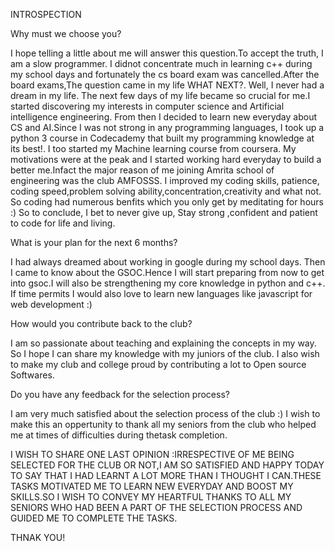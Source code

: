 INTROSPECTION

Why must we choose you?

I hope telling a little about me will answer this question.To accept the truth, I am a slow programmer. I didnot concentrate much in learning c++ during my school days and fortunately the cs board exam was cancelled.After the board exams,The question came in my life WHAT NEXT?. Well, I never had a dream in my life. The next few days of my life became so crucial for me.I started discovering my interests in computer science and Artificial intelligence engineering. From then I decided to learn new everyday about CS and AI.Since I was not strong in any programming languages, I took up a python 3 course in Codecademy that built my programming knowledge at its best!. I too started my Machine learning course from coursera. My motivations were at the peak and I started working hard everyday to build a better me.Infact the major reason of me joining Amrita school of engineering was the club AMFOSSS. I improved my coding skills, patience, coding speed,problem solving ability,concentration,creativity and what not. So coding had numerous benfits which you only get by meditating for hours :) So to conclude, I bet to never give up, Stay strong ,confident and patient to code for life and living.

What is your plan for the next 6 months?

I had always dreamed about working in google during my school days. Then I came to know about the GSOC.Hence I will start preparing from now to get into gsoc.I will also be strengthening my core knowledge in python and c++. If time permits I would also love to learn new languages like javascript for web development :)

How would you contribute back to the club? 

I am so passionate about teaching and explaining the concepts in my way. So I hope I can share my knowledge with my juniors of the club. I also wish to make my club and college proud by contributing a lot to Open source Softwares.

Do you have any feedback for the selection process?

I am very much satisfied about the selection process of the club :) I wish to make this an oppertunity to thank all my seniors from the club who helped me at times of difficulties during thetask completion. 

I WISH TO SHARE ONE LAST OPINION :IRRESPECTIVE OF ME BEING SELECTED FOR THE CLUB OR NOT,I AM SO SATISFIED AND HAPPY TODAY TO SAY THAT I HAD LEARNT A LOT MORE THAN I THOUGHT I CAN.THESE TASKS MOTIVATED ME TO LEARN NEW EVERYDAY AND BOOST MY SKILLS.SO I WISH TO CONVEY MY HEARTFUL THANKS TO ALL MY SENIORS WHO HAD BEEN A PART OF THE SELECTION PROCESS AND GUIDED ME TO COMPLETE THE TASKS. 

THNAK YOU!
